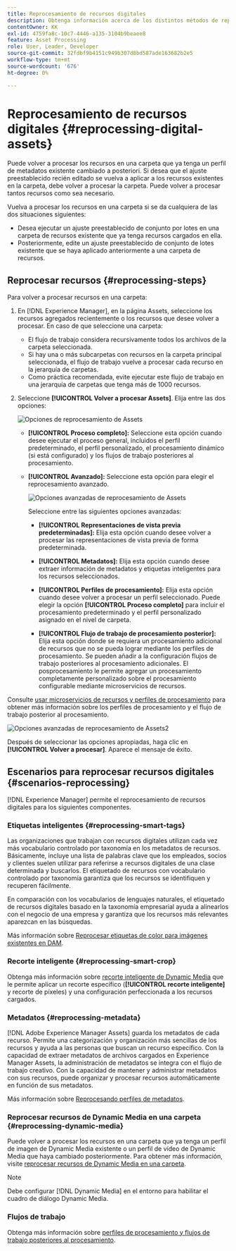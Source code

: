 ```yaml
---
title: Reprocesamiento de recursos digitales
description: Obtenga información acerca de los distintos métodos de reprocesamiento de recursos digitales
contentOwner: KK
exl-id: 4759fa8c-10c7-4446-a135-3104b9beaee8
feature: Asset Processing
role: User, Leader, Developer
source-git-commit: 32fdbf9b4151c949b307d8bd587ade163682b2e5
workflow-type: tm+mt
source-wordcount: '676'
ht-degree: 0%

---
```


# Reprocesamiento de recursos digitales {#reprocessing-digital-assets}

Puede volver a procesar los recursos en una carpeta que ya tenga un perfil de metadatos existente cambiado a posteriori. Si desea que el ajuste preestablecido recién editado se vuelva a aplicar a los recursos existentes en la carpeta, debe volver a procesar la carpeta. Puede volver a procesar tantos recursos como sea necesario.

Vuelva a procesar los recursos en una carpeta si se da cualquiera de las dos situaciones siguientes:

* Desea ejecutar un ajuste preestablecido de conjunto por lotes en una carpeta de recursos existente que ya tenga recursos cargados en ella.
* Posteriormente, edite un ajuste preestablecido de conjunto de lotes existente que se haya aplicado anteriormente a una carpeta de recursos.

## Reprocesar recursos {#reprocessing-steps}

Para volver a procesar recursos en una carpeta:

1. En [!DNL Experience Manager], en la página Assets, seleccione los recursos agregados recientemente o los recursos que desee volver a procesar.
En caso de que seleccione una carpeta:

   * El flujo de trabajo considera recursivamente todos los archivos de la carpeta seleccionada.
   * Si hay una o más subcarpetas con recursos en la carpeta principal seleccionada, el flujo de trabajo vuelve a procesar cada recurso en la jerarquía de carpetas.
   * Como práctica recomendada, evite ejecutar este flujo de trabajo en una jerarquía de carpetas que tenga más de 1000 recursos.

1. Seleccione **[!UICONTROL Volver a procesar Assets]**. Elija entre las dos opciones:

   ![Opciones de reprocesamiento de Assets](assets/reprocessing-assets-options.png)

   * **[!UICONTROL Proceso completo]:** Seleccione esta opción cuando desee ejecutar el proceso general, incluidos el perfil predeterminado, el perfil personalizado, el procesamiento dinámico (si está configurado) y los flujos de trabajo posteriores al procesamiento.
   * **[!UICONTROL Avanzado]:** Seleccione esta opción para elegir el reprocesamiento avanzado.

     ![Opciones avanzadas de reprocesamiento de Assets](assets/reprocessing-assets-options-advanced.png)

     Seleccione entre las siguientes opciones avanzadas:

      * **[!UICONTROL Representaciones de vista previa predeterminadas]:** Elija esta opción cuando desee volver a procesar las representaciones de vista previa de forma predeterminada.

      * **[!UICONTROL Metadatos]:** Elija esta opción cuando desee extraer información de metadatos y etiquetas inteligentes para los recursos seleccionados.

      * **[!UICONTROL Perfiles de procesamiento]:** Elija esta opción cuando desee volver a procesar un perfil seleccionado. Puede elegir la opción **[!UICONTROL Proceso completo]** para incluir el procesamiento predeterminado y el perfil personalizado asignado en el nivel de carpeta.
        <!--When assets are uploaded to a folder, [!DNL Experience Manager] checks the containing folder's properties for a processing profile. If none is applied, a parent folder in the hierarchy is checked for a processing profile to apply.-->

      * **[!UICONTROL Flujo de trabajo de procesamiento posterior]:** Elija esta opción donde se requiera un procesamiento adicional de recursos que no se pueda lograr mediante los perfiles de procesamiento. Se pueden añadir a la configuración flujos de trabajo posteriores al procesamiento adicionales. El posprocesamiento le permite agregar un procesamiento completamente personalizado sobre el procesamiento configurable mediante microservicios de recursos.

Consulte [usar microservicios de recursos y perfiles de procesamiento](https://experienceleague.adobe.com/docs/experience-manager-cloud-service/content/assets/manage/asset-microservices-configure-and-use.html?lang=en) para obtener más información sobre los perfiles de procesamiento y el flujo de trabajo posterior al procesamiento.

![Opciones avanzadas de reprocesamiento de Assets2](assets/reprocessing-assets-options-advanced-2.png)

Después de seleccionar las opciones apropiadas, haga clic en **[!UICONTROL Volver a procesar]**. Aparece el mensaje de éxito.

## Escenarios para reprocesar recursos digitales {#scenarios-reprocessing}

[!DNL Experience Manager] permite el reprocesamiento de recursos digitales para los siguientes componentes.

### Etiquetas inteligentes {#reprocessing-smart-tags}

Las organizaciones que trabajan con recursos digitales utilizan cada vez más vocabulario controlado por taxonomía en los metadatos de recursos. Básicamente, incluye una lista de palabras clave que los empleados, socios y clientes suelen utilizar para referirse a recursos digitales de una clase determinada y buscarlos. El etiquetado de recursos con vocabulario controlado por taxonomía garantiza que los recursos se identifiquen y recuperen fácilmente.

En comparación con los vocabularios de lenguajes naturales, el etiquetado de recursos digitales basado en la taxonomía empresarial ayuda a alinearlos con el negocio de una empresa y garantiza que los recursos más relevantes aparezcan en las búsquedas.

Más información sobre [Reprocesar etiquetas de color para imágenes existentes en DAM](https://experienceleague.adobe.com/docs/experience-manager-cloud-service/content/assets/manage/color-tag-images.html?lang=en#color-tags-existing-images).

### Recorte inteligente {#reprocessing-smart-crop}

Obtenga más información sobre [recorte inteligente de Dynamic Media](https://experienceleague.adobe.com/docs/experience-manager-cloud-service/content/assets/dynamicmedia/image-profiles.html?lang=en) que le permite aplicar un recorte específico (**[!UICONTROL recorte inteligente]** y recorte de píxeles) y una configuración perfeccionada a los recursos cargados.

### Metadatos {#reprocessing-metadata}

[!DNL Adobe Experience Manager Assets] guarda los metadatos de cada recurso. Permite una categorización y organización más sencillas de los recursos y ayuda a las personas que buscan un recurso específico. Con la capacidad de extraer metadatos de archivos cargados en Experience Manager Assets, la administración de metadatos se integra con el flujo de trabajo creativo. Con la capacidad de mantener y administrar metadatos con sus recursos, puede organizar y procesar recursos automáticamente en función de sus metadatos.

Más información sobre [Reprocesando perfiles de metadatos](https://experienceleague.adobe.com/docs/experience-manager-cloud-service/content/assets/manage/metadata-profiles.html?lang=en).

### Reprocesar recursos de Dynamic Media en una carpeta {#reprocessing-dynamic-media}

Puede volver a procesar los recursos en una carpeta que ya tenga un perfil de imagen de Dynamic Media existente o un perfil de vídeo de Dynamic Media que haya cambiado posteriormente. Para obtener más información, visite [reprocesar recursos de Dynamic Media en una carpeta](https://experienceleague.adobe.com/docs/experience-manager-cloud-service/content/assets/admin/about-image-video-profiles.html?lang=en).

>[!NOTE]
>
>Debe configurar [!DNL Dynamic Media] en el entorno para habilitar el cuadro de diálogo Dynamic Media.
>

### Flujos de trabajo

Obtenga más información sobre [perfiles de procesamiento y flujos de trabajo posteriores al procesamiento](https://experienceleague.adobe.com/docs/experience-manager-cloud-service/content/assets/manage/asset-microservices-configure-and-use.html?lang=en).
